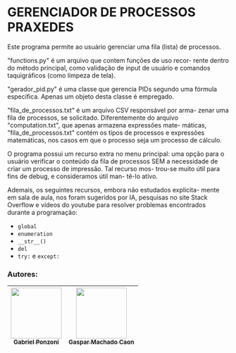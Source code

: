 

GERENCIADOR DE PROCESSOS PRAXEDES
=================================

Este programa permite ao usuário gerenciar uma fila (lista)
de processos.

"functions.py" é um arquivo que contem funções de uso recor-
rente dentro do método principal, como validação de input de
usuário e comandos taquigráficos (como limpeza de tela).

"gerador_pid.py" é uma classe que gerencia PIDs segundo uma
fórmula específica. Apenas um objeto desta classe é empregado.

"fila_de_processos.txt" é um arquivo CSV responsável por arma-
zenar uma fila de processos, se solicitado. Diferentemente do
arquivo "computation.txt", que apenas armazena expressões mate-
máticas, "fila_de_processos.txt" contém os tipos de processos
e expressões matemáticas, nos casos em que o processo seja um
processo de cálculo.

O programa possui um recurso extra no menu principal: uma opção
para o usuário verificar o conteúdo da fila de processos SEM a
necessidade de criar um processo de impressão. Tal recurso mos-
trou-se muito útil para fins de debug, e consideramos útil man-
tê-lo ativo.

Ademais, os seguintes recursos, embora não estudados explicita-
mente em sala de aula, nos foram sugeridos por IA, pesquisas no
site Stack Overflow e vídeos do youtube para resolver problemas 
encontrados durante a programação:

- ``global``
- ``enumeration``
- `__str__()`
- ``del``
- ``try:`` e ``except:``

### Autores:
| [<img loading="lazy" src="https://i.postimg.cc/28zXxtWH/333365603-1006563527394289-653866351373794602-n.jpg" width=115><br><sub>Gabriel Ponzoni</sub>](https://github.com/GabrielPonzoni) |  [<img loading="lazy" src="https://i.postimg.cc/j2YBKdLK/Imagem-do-Whats-App-de-2024-07-03-s-11-25-21-b72c1111.jpg" width=115><br><sub>Gaspar Machado Caon</sub>](https://github.com/MeanRaccoon) |
| :---: | :---: |

